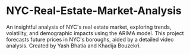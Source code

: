 # NYC-Real-Estate-Market-Analysis
An insightful analysis of NYC's real estate market, exploring trends, volatility, and demographic impacts using the ARIMA model. This project forecasts future prices in NYC's boroughs, aided by a detailed video analysis. Created by Yash Bhatia and Khadija Bouzekri.
